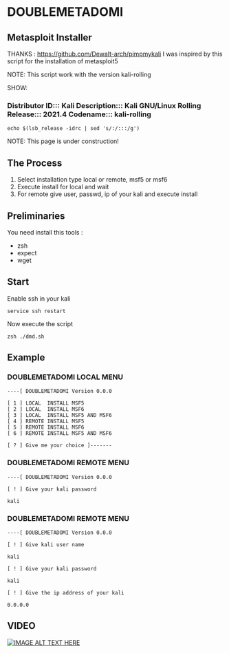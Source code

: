 # DOUBLEMETADOMI

## Metasploit Installer

THANKS : https://github.com/Dewalt-arch/pimpmykali  I was inspired by this script for the installation of metasploit5

NOTE: This script work with the version kali-rolling

SHOW:
### Distributor ID::: Kali Description::: Kali GNU/Linux Rolling Release::: 2021.4 Codename::: kali-rolling
```
echo $(lsb_release -idrc | sed 's/:/:::/g')
```
NOTE: This page is under construction!

## The Process

1. Select installation type local or remote, msf5 or msf6
2. Execute install for local and wait
3. For remote give user, passwd, ip of your kali and execute install


## Preliminaries
You need install this tools :

- zsh
- expect 
- wget

## Start
Enable ssh in your kali
```
service ssh restart
```
Now execute the script
```
zsh ./dmd.sh
```

## Example

### DOUBLEMETADOMI LOCAL MENU

```
----[ DOUBLEMETADOMI Version 0.0.0

[ 1 ] LOCAL  INSTALL MSF5 
[ 2 ] LOCAL  INSTALL MSF6 
[ 3 ] LOCAL  INSTALL MSF5 AND MSF6
[ 4 ] REMOTE INSTALL MSF5
[ 5 ] REMOTE INSTALL MSF6
[ 6 ] REMOTE INSTALL MSF5 AND MSF6

[ ? ] Give me your choice ]-------

```
### DOUBLEMETADOMI REMOTE MENU
```
----[ DOUBLEMETADOMI Version 0.0.0

[ ! ] Give your kali password

kali
```
### DOUBLEMETADOMI REMOTE MENU

```
----[ DOUBLEMETADOMI Version 0.0.0

[ ! ] Give kali user name
    
kali

[ ! ] Give your kali password
    
kali

[ ! ] Give the ip address of your kali
    
0.0.0.0
```


## VIDEO
  
[![IMAGE ALT TEXT HERE](https://i9.ytimg.com/vi/P_Ws-LLcreM/mqdefault.jpg?v=622bf9ec&sqp=CMDLsZEG&rs=AOn4CLCbgSIrkXFBBkOJRMsfPa7xKYYb5A)](https://www.youtube.com/watch?v=P_Ws-LLcreM)
